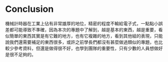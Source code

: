 Conclusion 
===


機械計時器在工業上佔有非常雄厚的地位，精密的程度不輸給電子式，一點點小誤差都可能導致不準確，因為本次的專題中了解到，越是基本的東西，越是重要，看似簡單的東西其實是有它難的地方，也有它複雜的地方，看到其他組的表現，只能說我們還需要補足的東西很多，或許之前學長們都沒有甚麼做過類似的專題，也比較少參考資料，但還是做得很不好，也學到團隊的重要性，只有少數的人員想做好是很不足夠的。


